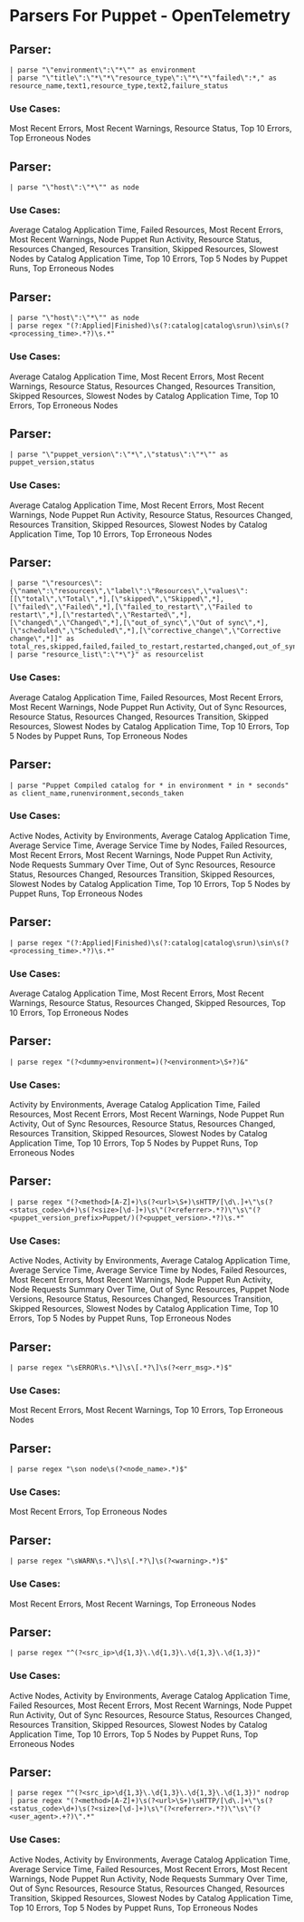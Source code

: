 # Parsers For Puppet - OpenTelemetry

## Parser:
```
| parse "\"environment\":\"*\"" as environment
| parse "\"title\":\"*\"*\"resource_type\":\"*\"*\"failed\":*," as resource_name,text1,resource_type,text2,failure_status
```
### Use Cases:
Most Recent Errors, Most Recent Warnings, Resource Status, Top 10 Errors, Top Erroneous Nodes



## Parser:
```
| parse "\"host\":\"*\"" as node
```
### Use Cases:
Average Catalog Application Time, Failed Resources, Most Recent Errors, Most Recent Warnings, Node Puppet Run Activity, Resource Status, Resources Changed, Resources Transition, Skipped Resources, Slowest Nodes by Catalog Application Time, Top 10 Errors, Top 5 Nodes by Puppet Runs, Top Erroneous Nodes



## Parser:
```
| parse "\"host\":\"*\"" as node
| parse regex "(?:Applied|Finished)\s(?:catalog|catalog\srun)\sin\s(?<processing_time>.*?)\s.*" 
```
### Use Cases:
Average Catalog Application Time, Most Recent Errors, Most Recent Warnings, Resource Status, Resources Changed, Resources Transition, Skipped Resources, Slowest Nodes by Catalog Application Time, Top 10 Errors, Top Erroneous Nodes



## Parser:
```
| parse "\"puppet_version\":\"*\",\"status\":\"*\"" as puppet_version,status
```
### Use Cases:
Average Catalog Application Time, Most Recent Errors, Most Recent Warnings, Node Puppet Run Activity, Resource Status, Resources Changed, Resources Transition, Skipped Resources, Slowest Nodes by Catalog Application Time, Top 10 Errors, Top Erroneous Nodes



## Parser:
```
| parse "\"resources\":{\"name\":\"resources\",\"label\":\"Resources\",\"values\":[[\"total\",\"Total\",*],[\"skipped\",\"Skipped\",*],[\"failed\",\"Failed\",*],[\"failed_to_restart\",\"Failed to restart\",*],[\"restarted\",\"Restarted\",*],[\"changed\",\"Changed\",*],[\"out_of_sync\",\"Out of sync\",*],[\"scheduled\",\"Scheduled\",*],[\"corrective_change\",\"Corrective change\",*]]" as total_res,skipped,failed,failed_to_restart,restarted,changed,out_of_sync,scheduled,corrective_change
| parse "resource_list\":\"*\"}" as resourcelist
```
### Use Cases:
Average Catalog Application Time, Failed Resources, Most Recent Errors, Most Recent Warnings, Node Puppet Run Activity, Out of Sync Resources, Resource Status, Resources Changed, Resources Transition, Skipped Resources, Slowest Nodes by Catalog Application Time, Top 10 Errors, Top 5 Nodes by Puppet Runs, Top Erroneous Nodes



## Parser:
```
| parse "Puppet Compiled catalog for * in environment * in * seconds" as client_name,runenvironment,seconds_taken 
```
### Use Cases:
Active Nodes, Activity by Environments, Average Catalog Application Time, Average Service Time, Average Service Time by Nodes, Failed Resources, Most Recent Errors, Most Recent Warnings, Node Puppet Run Activity, Node Requests Summary Over Time, Out of Sync Resources, Resource Status, Resources Changed, Resources Transition, Skipped Resources, Slowest Nodes by Catalog Application Time, Top 10 Errors, Top 5 Nodes by Puppet Runs, Top Erroneous Nodes



## Parser:
```
| parse regex "(?:Applied|Finished)\s(?:catalog|catalog\srun)\sin\s(?<processing_time>.*?)\s.*" 
```
### Use Cases:
Average Catalog Application Time, Most Recent Errors, Most Recent Warnings, Resource Status, Resources Changed, Skipped Resources, Top 10 Errors, Top Erroneous Nodes



## Parser:
```
| parse regex "(?<dummy>environment=)(?<environment>\S+?)&"
```
### Use Cases:
Activity by Environments, Average Catalog Application Time, Failed Resources, Most Recent Errors, Most Recent Warnings, Node Puppet Run Activity, Out of Sync Resources, Resource Status, Resources Changed, Resources Transition, Skipped Resources, Slowest Nodes by Catalog Application Time, Top 10 Errors, Top 5 Nodes by Puppet Runs, Top Erroneous Nodes



## Parser:
```
| parse regex "(?<method>[A-Z]+)\s(?<url>\S+)\sHTTP/[\d\.]+\"\s(?<status_code>\d+)\s(?<size>[\d-]+)\s\"(?<referrer>.*?)\"\s\"(?<puppet_version_prefix>Puppet/)(?<puppet_version>.*?)\s.*"
```
### Use Cases:
Active Nodes, Activity by Environments, Average Catalog Application Time, Average Service Time, Average Service Time by Nodes, Failed Resources, Most Recent Errors, Most Recent Warnings, Node Puppet Run Activity, Node Requests Summary Over Time, Out of Sync Resources, Puppet Node Versions, Resource Status, Resources Changed, Resources Transition, Skipped Resources, Slowest Nodes by Catalog Application Time, Top 10 Errors, Top 5 Nodes by Puppet Runs, Top Erroneous Nodes



## Parser:
```
| parse regex "\sERROR\s.*\]\s\[.*?\]\s(?<err_msg>.*)$"
```
### Use Cases:
Most Recent Errors, Most Recent Warnings, Top 10 Errors, Top Erroneous Nodes



## Parser:
```
| parse regex "\son node\s(?<node_name>.*)$"
```
### Use Cases:
Most Recent Errors, Top Erroneous Nodes



## Parser:
```
| parse regex "\sWARN\s.*\]\s\[.*?\]\s(?<warning>.*)$"
```
### Use Cases:
Most Recent Errors, Most Recent Warnings, Top Erroneous Nodes



## Parser:
```
| parse regex "^(?<src_ip>\d{1,3}\.\d{1,3}\.\d{1,3}\.\d{1,3})"
```
### Use Cases:
Active Nodes, Activity by Environments, Average Catalog Application Time, Failed Resources, Most Recent Errors, Most Recent Warnings, Node Puppet Run Activity, Out of Sync Resources, Resource Status, Resources Changed, Resources Transition, Skipped Resources, Slowest Nodes by Catalog Application Time, Top 10 Errors, Top 5 Nodes by Puppet Runs, Top Erroneous Nodes



## Parser:
```
| parse regex "^(?<src_ip>\d{1,3}\.\d{1,3}\.\d{1,3}\.\d{1,3})" nodrop
| parse regex "(?<method>[A-Z]+)\s(?<url>\S+)\sHTTP/[\d\.]+\"\s(?<status_code>\d+)\s(?<size>[\d-]+)\s\"(?<referrer>.*?)\"\s\"(?<user_agent>.+?)\".*"
```
### Use Cases:
Active Nodes, Activity by Environments, Average Catalog Application Time, Average Service Time, Failed Resources, Most Recent Errors, Most Recent Warnings, Node Puppet Run Activity, Node Requests Summary Over Time, Out of Sync Resources, Resource Status, Resources Changed, Resources Transition, Skipped Resources, Slowest Nodes by Catalog Application Time, Top 10 Errors, Top 5 Nodes by Puppet Runs, Top Erroneous Nodes


